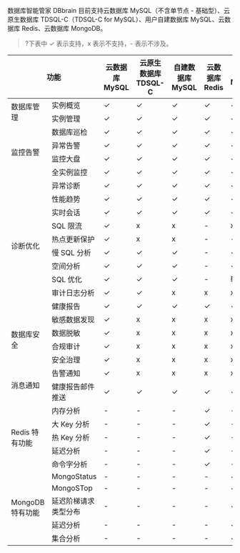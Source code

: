 数据库智能管家 DBbrain 目前支持云数据库 MySQL（不含单节点 - 基础型）、云原生数据库 TDSQL-C（TDSQL-C for MySQL）、用户自建数据库 MySQL、云数据库 Redis、云数据库 MongoDB。

>?下表中 &#10003; 表示支持，x 表示不支持，- 表示不涉及。

<table>
<thead><tr><th colspan=2>功能</th><th>云数据库 MySQL</th><th>云原生数据库 TDSQL-C</th><th>自建数据库 MySQL</th><th>云数据库 Redis</th><th>云数据库 MongoDB</th></tr></thead>
<tbody>
<tr>
<td rowspan=2>数据库管理</td>
<td>实例概览</td><td>&#10003;</td><td>&#10003;</td><td>&#10003;</td><td>&#10003;</td><td>&#10003;</td></tr>
<tr>
<td>实例管理</td><td>&#10003;</td><td>&#10003;</td><td>&#10003;</td><td>&#10003;</td><td>&#10003;</td></tr>
<tr>
<td rowspan=4>监控告警</td>
<td>数据库巡检</td><td>&#10003;</td><td>&#10003;</td><td>&#10003;</td><td>&#10003;</td><td>&#10003;</td></tr>
<tr>
<td>异常告警</td><td>&#10003;</td><td>&#10003;</td><td>&#10003;</td><td>&#10003;</td><td>&#10003;</td></tr>
<tr>
<td>监控大盘</td><td>&#10003;</td><td>&#10003;</td><td>&#10003;</td><td>&#10003;</td><td>&#10003;</td></tr>
<tr>
<td>全实例监控</td><td>&#10003;</td><td>&#10003;</td><td>&#10003;</td><td>&#10003;</td><td>&#10003;</td></tr>
<tr>
<td rowspan=10>诊断优化</td>
<td>异常诊断</td><td>&#10003;</td><td>&#10003;</td><td>&#10003;</td><td>&#10003;</td><td>&#10003;</td></tr>
<tr>
<td>性能趋势</td><td>&#10003;</td><td>&#10003;</td><td>&#10003;</td><td>&#10003;</td><td>&#10003;</td></tr>
<tr>
<td>实时会话</td><td>&#10003;</td><td>&#10003;</td><td>&#10003;</td><td>&#10003;</td><td>&#10003;</td></tr>
<tr>
<td>SQL 限流</td><td>&#10003;</td><td>x</td><td>x</td><td>-</td><td>x</td></tr>
<tr>
<td>热点更新保护</td><td>&#10003;</td><td>x</td><td>x</td><td>-</td><td>-</td></tr>
<tr>
<td>慢 SQL 分析</td><td>&#10003;</td><td>&#10003;</td><td>&#10003;</td><td>-</td><td>&#10003;</td></tr>
<tr>
<td>空间分析</td><td>&#10003;</td><td>&#10003;</td><td>&#10003;</td><td>-</td><td>&#10003;</td></tr>
<tr>
<td>SQL 优化</td><td>&#10003;</td><td>&#10003;</td><td>&#10003;</td><td>-</td><td>敬请期待</td></tr>
<tr>
<td>审计日志分析</td><td>&#10003;</td><td>&#10003;</td><td>x</td><td>x</td><td>x</td></tr>
<tr>
<td>健康报告</td><td>&#10003;</td><td>&#10003;</td><td>&#10003;</td><td>&#10003;</td><td>&#10003;</td></tr>
<tr>
<td rowspan=4>数据库安全</td>
<td>敏感数据发现</td><td>&#10003;</td><td>x</td><td>x</td><td>x</td><td>x</td></tr>
<tr>
<td>数据脱敏</td><td>&#10003;</td><td>x</td><td>x</td><td>x</td><td>x</td></tr>
<tr>
<td>合规审计</td><td>&#10003;</td><td>x</td><td>x</td><td>x</td><td>x</td></tr>
<tr>
<td>安全治理</td><td>&#10003;</td><td>x</td><td>x</td><td>x</td><td>x</td></tr>
<tr>
<td rowspan=2>消息通知</td>
<td>告警通知</td><td>&#10003;</td><td>x</td><td>x</td><td>x</td><td>x</td></tr>
<tr>
<td>健康报告邮件推送</td><td>&#10003;</td><td>&#10003;</td><td>&#10003;</td><td>&#10003;</td><td>&#10003;</td></tr>
<tr>
<td rowspan=5>Redis 特有功能</td>
<td>内存分析</td><td>-</td><td>-</td><td>-</td><td>&#10003;</td><td>-</td></tr>
<tr>
<td>大 Key 分析</td><td>-</td><td>-</td><td>-</td><td>&#10003;</td><td>-</td></tr>
<tr>
<td>热 Key 分析</td><td>-</td><td>-</td><td>-</td><td>&#10003;</td><td>-</td></tr>
<tr>
<td>延迟分析</td><td>-</td><td>-</td><td>-</td><td>&#10003;</td><td>-</td></tr>
<tr>
<td>命令字分析</td><td>-</td><td>-</td><td>-</td><td>&#10003;</td><td>-</td></tr>
<tr>
<td rowspan=5>MongoDB 特有功能</td>
<td>MongoStatus</td><td>-</td><td>-</td><td>-</td><td>-</td><td>&#10003;</td></tr>
<tr>
<td>MongoSTop</td><td>-</td><td>-</td><td>-</td><td>-</td><td>&#10003;</td></tr>
<tr>
<td>延迟阶梯请求类型分布</td><td>-</td><td>-</td><td>-</td><td>-</td><td>&#10003;</td></tr>
<tr>
<td>延迟分析</td><td>-</td><td>-</td><td>-</td><td>-</td><td>&#10003;</td></tr>
<tr>
<td>集合分析</td><td>-</td><td>-</td><td>-</td><td>-</td><td>&#10003;</td></tr>
</tbody></table>

